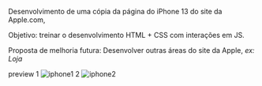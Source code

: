 Desenvolvimento de uma cópia da página do iPhone 13 do site da Apple.com, 

Objetivo: treinar o desenvolvimento HTML + CSS com interações em JS.

Proposta de melhoria futura: Desenvolver outras áreas do site da Apple, *ex: Loja*

preview
1
![iphone1](https://github.com/gustavojastrow/WebsiteApple/assets/81244208/4726d339-5771-46a3-9e65-399501f092fd)
2
![iphone2](https://github.com/gustavojastrow/WebsiteApple/assets/81244208/69ed7dd2-d441-4801-bac1-9653333748bc)
